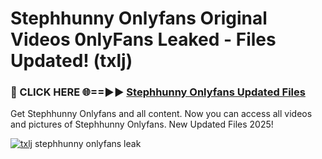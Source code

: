 # Stephhunny Onlyfans Original Videos 0nlyFans Leaked - Files Updated! (txlj)

<h3>🔴 CLICK HERE 🌐==►► <a href="https://tinyurl.com/4seja8ks" rel="nofollow">Stephhunny Onlyfans Updated Files</a></h3>

Get Stephhunny Onlyfans and all content. Now you can access all videos and pictures of Stephhunny Onlyfans. New Updated Files 2025!

[![txlj](https://i.imgur.com/EWjZXRe.gif)](https://tinyurl.com/4seja8ks)
stephhunny onlyfans leak